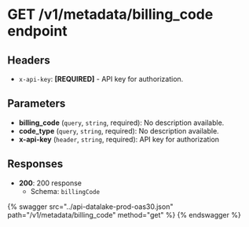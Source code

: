 # GET /v1/metadata/billing_code endpoint

## Headers

- `x-api-key`: **[REQUIRED]** - API key for authorization.

## Parameters

- **billing_code** (`query`, `string`, required): No description available.
- **code_type** (`query`, `string`, required): No description available.
- **x-api-key** (`header`, `string`, required): API key for authorization

## Responses

- **200**: 200 response
  - Schema: `billingCode`


{% swagger src="../api-datalake-prod-oas30.json" path="/v1/metadata/billing_code" method="get" %}
{% endswagger %}

